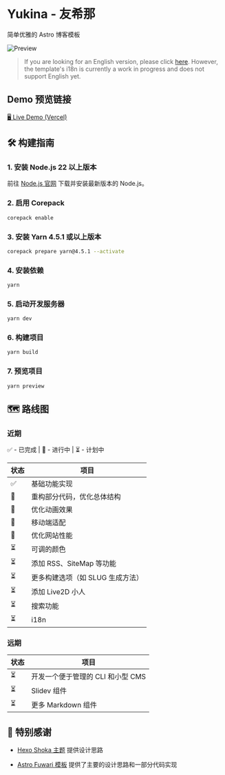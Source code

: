 # Yukina - 友希那
简单优雅的 Astro 博客模板

![Preview](https://s2.loli.net/2024/11/23/uKgnwaWxeZ7RbP5.jpg)

> If you are looking for an English version, please click [here](https://github.com/WhitePaper233/yukina/blob/main/README_en.md). However, the template's i18n is currently a work in progress and does not support English yet.
>

## Demo 预览链接
[🖥️ Live Demo (Vercel)](https://yukina-blog.vercel.app)

## 🛠️ 构建指南

### 1. 安装 Node.js 22 以上版本

前往 [Node.js 官网](https://nodejs.org/) 下载并安装最新版本的 Node.js。

### 2. 启用 Corepack

```bash
corepack enable
```
### 3. 安装 Yarn 4.5.1 或以上版本

```bash
corepack prepare yarn@4.5.1 --activate
```

### 4. 安装依赖

```bash
yarn
```

### 5. 启动开发服务器

```bash
yarn dev
```

### 6. 构建项目

```bash
yarn build
```

### 7. 预览项目

```bash
yarn preview
```

## 🗺️ 路线图

### 近期

✅ - 已完成 | 🚧 - 进行中 | ⏳ - 计划中

| 状态 | 项目 |
| --- | --- |
| ✅ | 基础功能实现 |
| 🚧 | 重构部分代码，优化总体结构 |
| 🚧 | 优化动画效果 |
| 🚧 | 移动端适配 |
| 🚧 | 优化网站性能 |
| ⏳ | 可调的颜色 |
| ⏳ | 添加 RSS、SiteMap 等功能 |
| ⏳ | 更多构建选项（如 SLUG 生成方法） |
| ⏳ | 添加 Live2D 小人 |
| ⏳ | 搜索功能 |
| ⏳ | i18n |

### 远期

| 状态 | 项目 |
| --- | --- |
| ⏳ | 开发一个便于管理的 CLI 和小型 CMS |
| ⏳ | Slidev 组件 |
| ⏳ | 更多 Markdown 组件 |


## 🙏 特别感谢

- [Hexo Shoka 主题](https://github.com/amehime/hexo-theme-shoka) 提供设计思路

- [Astro Fuwari 模板](https://github.com/saicaca/fuwari) 提供了主要的设计思路和一部分代码实现

